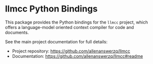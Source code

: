 # llmcc Python Bindings

This package provides the Python bindings for the `llmcc` project, which offers a language-model oriented context compiler for code and documents.

See the main project documentation for full details:

- Project repository: https://github.com/allenanswerzq/llmcc
- Documentation: https://github.com/allenanswerzq/llmcc#readme
